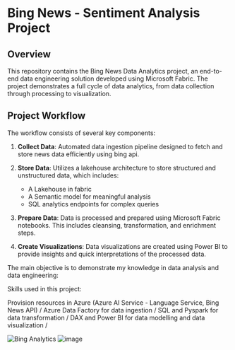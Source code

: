 # Bing News - Sentiment Analysis Project

## Overview
This repository contains the Bing News Data Analytics project, an end-to-end data engineering solution developed using Microsoft Fabric. The project demonstrates a full cycle of data analytics, from data collection through processing to visualization.

## Project Workflow
The workflow consists of several key components:

1. **Collect Data**: Automated data ingestion pipeline designed to fetch and store news data efficiently using bing api.
                  
2. **Store Data**: Utilizes a lakehouse architecture to store structured and unstructured data, which includes:
   - A Lakehouse in fabric
   - A Semantic model for meaningful analysis
   - SQL analytics endpoints for complex queries
3. **Prepare Data**: Data is processed and prepared using Microsoft Fabric notebooks. This includes cleansing, transformation, and enrichment steps.
4. **Create Visualizations**: Data visualizations are created using Power BI to provide insights and quick interpretations of the processed data.

The main objective is to demonstrate my knowledge in data analysis and data engineering:

Skills used in this project: 

Provision resources in Azure (Azure AI Service - Language Service, Bing News API) /
Azure Data Factory for data ingestion /
SQL and Pyspark for data transformation /
DAX and Power BI for data modelling and data visualization /

![Bing Analytics](https://github.com/brunoarg94/BingAnalyticsBarg/assets/81569673/1322bb19-2d96-4bd2-b951-e2b353c39516)
![image](https://github.com/brunoarg94/BingAnalyticsBarg/assets/81569673/4263c7b2-1d43-49b9-9218-f8c42df24e4d)
